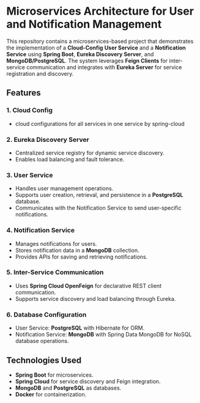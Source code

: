 # Microservices Architecture for User and Notification Management

This repository contains a microservices-based project that demonstrates the implementation of a **Cloud-Config** **User
Service** and a
**Notification Service** using **Spring Boot**, **Eureka Discovery Server**, and **MongoDB/PostgreSQL**. The system
leverages **Feign Clients** for inter-service communication and integrates with **Eureka Server** for service
registration and discovery.

## Features

### 1. Cloud Config

- cloud configurations for all services in one service by spring-cloud

### 2. Eureka Discovery Server

- Centralized service registry for dynamic service discovery.
- Enables load balancing and fault tolerance.

### 3. User Service

- Handles user management operations.
- Supports user creation, retrieval, and persistence in a **PostgreSQL** database.
- Communicates with the Notification Service to send user-specific notifications.

### 4. Notification Service

- Manages notifications for users.
- Stores notification data in a **MongoDB** collection.
- Provides APIs for saving and retrieving notifications.


### 5. Inter-Service Communication

- Uses **Spring Cloud OpenFeign** for declarative REST client communication.
- Supports service discovery and load balancing through Eureka.

### 6. Database Configuration

- User Service: **PostgreSQL** with Hibernate for ORM.
- Notification Service: **MongoDB** with Spring Data MongoDB for NoSQL database operations.

## Technologies Used

- **Spring Boot** for microservices.
- **Spring Cloud** for service discovery and Feign integration.
- **MongoDB** and **PostgreSQL** as databases.
- **Docker** for containerization.
